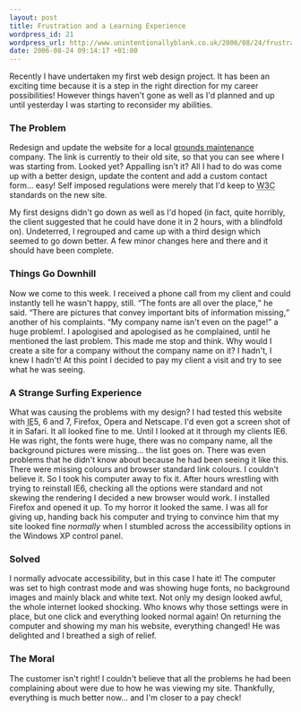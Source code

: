 ```yaml
---
layout: post
title: Frustration and a Learning Experience
wordpress_id: 21
wordpress_url: http://www.unintentionallyblank.co.uk/2006/08/24/frustration-and-a-learning-experience/
date: 2006-08-24 09:14:17 +01:00
---
```

<p>Recently I have undertaken my first web design project. It has been an exciting time because it is a step in the right direction for my career possibilities! However things haven't gone as well as I'd planned and up until yesterday I was starting to reconsider my abilities.</p>
<h3>The Problem</h3>
<p>Redesign and update the website for a local <a href="http://www.caretaker-services.co.uk">grounds maintenance</a> company. The link is currently to their old site, so that you can see where I was starting from. Looked yet? Appalling isn't it? All I had to do was come up with a better design, update the content and add a custom contact form... easy! Self imposed regulations were merely that I'd keep to <abbr title="World Wide Web Consortium">W3C</abbr> standards on the new site.</p>
<p>My first designs didn't go down as well as I'd hoped (in fact, quite horribly, the client suggested that he could have done it in 2 hours, with a blindfold on). Undeterred, I regrouped and came up with a third design which seemed to go down better. A few minor changes here and there and it should have been complete.</p>
<h3>Things Go Downhill</h3>
<p>Now we come to this week. I received a phone call from my client and could instantly tell he wasn't happy, still. <q>The fonts are all over the place,</q> he said. <q>There are pictures that convey important bits of information missing,</q> another of his complaints. <q>My company name isn't even on the page!</q> a huge problem!. I apologised and apologised as he complained, until he mentioned the last problem. This made me stop and think. Why would I create a site for a company without the company name on it? I hadn't, I knew I hadn't! At this point I decided to pay my client a visit and try to see what he was seeing.</p>
<h3>A Strange Surfing Experience</h3>
<p>What was causing the problems with my design? I had tested this website with <abbr title="Internet Explorer">IE</abbr>5, 6 and 7, Firefox, Opera and Netscape. I'd even got a screen shot of it in Safari. It all looked fine to me. Until I looked at it through my clients IE6. He was right, the fonts were huge, there was no company name, all the background pictures were missing... the list goes on. There was even problems that he didn't know about because he had been seeing it like this. There were missing colours and browser standard link colours. I couldn't believe it. So I took his computer away to fix it. After hours wrestling with trying to reinstall IE6, checking all the options were standard and not skewing the rendering I decided a new browser would work. I installed Firefox and opened it up. To my horror it looked the same. I was all for giving up, handing back his computer and trying to convince him that my site looked fine <em>normally</em> when I stumbled across the accessibility options in the Windows XP control panel.</p>
<h3>Solved</h3>
<p>I normally advocate accessibility, but in this case I hate it! The computer was set to high contrast mode and was showing huge fonts, no background images and mainly black and white text. Not only my design looked awful, the whole internet looked shocking. Who knows why those settings were in place, but one click and everything looked normal again! On returning the computer and showing my man his website, everything changed! He was delighted and I breathed a sigh of relief.</p>
<h3>The Moral</h3>
<p>The customer isn't right! I couldn't believe that all the problems he had been complaining about were due to how he was viewing my site. Thankfully, everything is much better now... and I'm closer to a pay check!</p>
